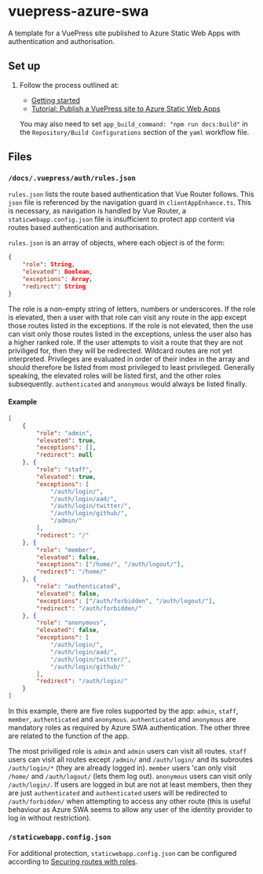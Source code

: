 # vuepress-azure-swa

A template for a VuePress site published to Azure Static Web Apps with authentication and authorisation.

## Set up

1. Follow the process outlined at:
   * [Getting started](https://v2.vuepress.vuejs.org/guide/getting-started.html)
   * [Tutorial: Publish a VuePress site to Azure Static Web Apps](https://docs.microsoft.com/en-us/azure/static-web-apps/publish-vuepress)
   
   You may also need to set `app_build_command: "npm run docs:build"` in the `Repository/Build Configurations` section of the `yaml` workflow file.

## Files

### `/docs/.vuepress/auth/rules.json`

`rules.json` lists the route based authentication that Vue Router follows. This `json` file is referenced by the navigation guard in `clientAppEnhance.ts`. This is necessary, as navigation is handled by Vue Router, a `staticwebapp.config.json` file is insufficient to protect app content via routes based authentication and authorisation.

`rules.json` is an array of objects, where each object is of the form:

```json
{
    "role": String,
    "elevated": Boolean,
    "exceptions": Array,
    "redirect": String
}
```

The role is a non-empty string of letters, numbers or underscores. If the role is elevated, then a user with that role can visit any route in the app except those routes listed in the exceptions. If the role is not elevated, then the use can visit only those routes listed in the exceptions, unless the user also has a higher ranked role. If the user attempts to visit a route that they are not priviliged for, then they will be redirected. Wildcard routes are not yet interpreted. Privileges are evaluated in order of their index in the array and should therefore be listed from most privileged to least privileged. Generally speaking, the elevated roles will be listed first, and the other roles subsequently. `authenticated` and `anonymous` would always be listed finally.

#### Example

```json
[
    {
        "role": "admin",
        "elevated": true,
        "exceptions": [],
        "redirect": null
    }, {
        "role": "staff",
        "elevated": true,
        "exceptions": [
            "/auth/login/",
            "/auth/login/aad/",
            "/auth/login/twitter/",
            "/auth/login/github/",
            "/admin/"
        ],
        "redirect": "/"
    }, {
        "role": "member",
        "elevated": false,
        "exceptions": ["/home/", "/auth/logout/"],
        "redirect": "/home/"
    }, {
        "role": "authenticated",
        "elevated": false,
        "exceptions": ["/auth/forbidden", "/auth/logout/"],
        "redirect": "/auth/forbidden/"
    }, {
        "role": "anonymous",
        "elevated": false,
        "exceptions": [
            "/auth/login/",
            "/auth/login/aad/",
            "/auth/login/twitter/",
            "/auth/login/github/"
        ],
        "redirect": "/auth/login/"
    }
]
```

In this example, there are five roles supported by the app: `admin`, `staff`, `member`, `authenticated` and `anonymous`. `authenticated` and `anonymous` are mandatory roles as required by Azure SWA authentication. The other three are related to the function of the app.

The most priviliged role is `admin` and `admin` users can visit all routes. `staff` users can visit all routes except `/admin/` and `/auth/login/` and its subroutes `/auth/login/*` (they are already logged in). `member` users 'can only visit `/home/` and `/auth/logout/` (lets them log out). `anonymous` users can visit only `/auth/login/`. If users are logged in but are not at least members, then they are just `authenticated` and `authenticated` users will be redirected to `/auth/forbidden/` when attempting to access any other route (this is useful behaviour as Azure SWA seems to allow any user of the identity provider to log in without restriction).

### `/staticwebapp.config.json`

For additional protection, `staticwebapp.config.json` can be configured according to [Securing routes with roles](https://docs.microsoft.com/en-us/azure/static-web-apps/configuration#securing-routes-with-roles).



